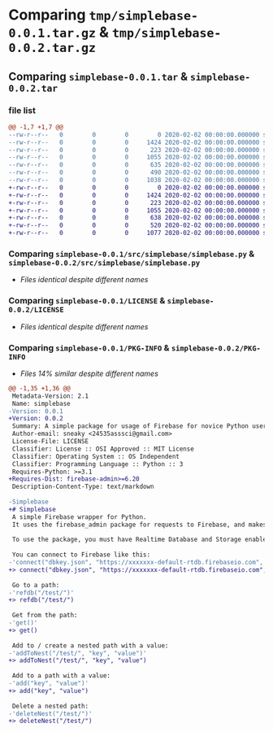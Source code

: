 # Comparing `tmp/simplebase-0.0.1.tar.gz` & `tmp/simplebase-0.0.2.tar.gz`

## Comparing `simplebase-0.0.1.tar` & `simplebase-0.0.2.tar`

### file list

```diff
@@ -1,7 +1,7 @@
--rw-r--r--   0        0        0        0 2020-02-02 00:00:00.000000 simplebase-0.0.1/src/simplebase/__init__.py
--rw-r--r--   0        0        0     1424 2020-02-02 00:00:00.000000 simplebase-0.0.1/src/simplebase/simplebase.py
--rw-r--r--   0        0        0      223 2020-02-02 00:00:00.000000 simplebase-0.0.1/tests/simplebase test.py
--rw-r--r--   0        0        0     1055 2020-02-02 00:00:00.000000 simplebase-0.0.1/LICENSE
--rw-r--r--   0        0        0      635 2020-02-02 00:00:00.000000 simplebase-0.0.1/README.md
--rw-r--r--   0        0        0      490 2020-02-02 00:00:00.000000 simplebase-0.0.1/pyproject.toml
--rw-r--r--   0        0        0     1038 2020-02-02 00:00:00.000000 simplebase-0.0.1/PKG-INFO
+-rw-r--r--   0        0        0        0 2020-02-02 00:00:00.000000 simplebase-0.0.2/src/simplebase/__init__.py
+-rw-r--r--   0        0        0     1424 2020-02-02 00:00:00.000000 simplebase-0.0.2/src/simplebase/simplebase.py
+-rw-r--r--   0        0        0      223 2020-02-02 00:00:00.000000 simplebase-0.0.2/tests/simplebase test.py
+-rw-r--r--   0        0        0     1055 2020-02-02 00:00:00.000000 simplebase-0.0.2/LICENSE
+-rw-r--r--   0        0        0      638 2020-02-02 00:00:00.000000 simplebase-0.0.2/README.md
+-rw-r--r--   0        0        0      520 2020-02-02 00:00:00.000000 simplebase-0.0.2/pyproject.toml
+-rw-r--r--   0        0        0     1077 2020-02-02 00:00:00.000000 simplebase-0.0.2/PKG-INFO
```

### Comparing `simplebase-0.0.1/src/simplebase/simplebase.py` & `simplebase-0.0.2/src/simplebase/simplebase.py`

 * *Files identical despite different names*

### Comparing `simplebase-0.0.1/LICENSE` & `simplebase-0.0.2/LICENSE`

 * *Files identical despite different names*

### Comparing `simplebase-0.0.1/PKG-INFO` & `simplebase-0.0.2/PKG-INFO`

 * *Files 14% similar despite different names*

```diff
@@ -1,35 +1,36 @@
 Metadata-Version: 2.1
 Name: simplebase
-Version: 0.0.1
+Version: 0.0.2
 Summary: A simple package for usage of Firebase for novice Python users
 Author-email: sneaky <24535asssci@gmail.com>
 License-File: LICENSE
 Classifier: License :: OSI Approved :: MIT License
 Classifier: Operating System :: OS Independent
 Classifier: Programming Language :: Python :: 3
 Requires-Python: >=3.1
+Requires-Dist: firebase-admin>=6.20
 Description-Content-Type: text/markdown
 
-Simplebase
+# Simplebase
 A simple Firebase wrapper for Python.
 It uses the firebase_admin package for requests to Firebase, and makes things WAY easier to use.
 
 To use the package, you must have Realtime Database and Storage enabled and a private key, stored in a JSON file.
 
 You can connect to Firebase like this:
-'connect("dbkey.json", "https://xxxxxxx-default-rtdb.firebaseio.com", "xxxxxxx.appspot.com")
+> connect("dbkey.json", "https://xxxxxxx-default-rtdb.firebaseio.com", "xxxxxxx.appspot.com")
 
 Go to a path:
-'refdb("/test/")'
+> refdb("/test/")
 
 Get from the path:
-'get()'
+> get()
 
 Add to / create a nested path with a value:
-'addToNest("/test/", "key", "value")'
+> addToNest("/test/", "key", "value")
 
 Add to a path with a value:
-'add("key", "value")'
+> add("key", "value")
 
 Delete a nested path:
-'deleteNest("/test/")'
+> deleteNest("/test/")
```

